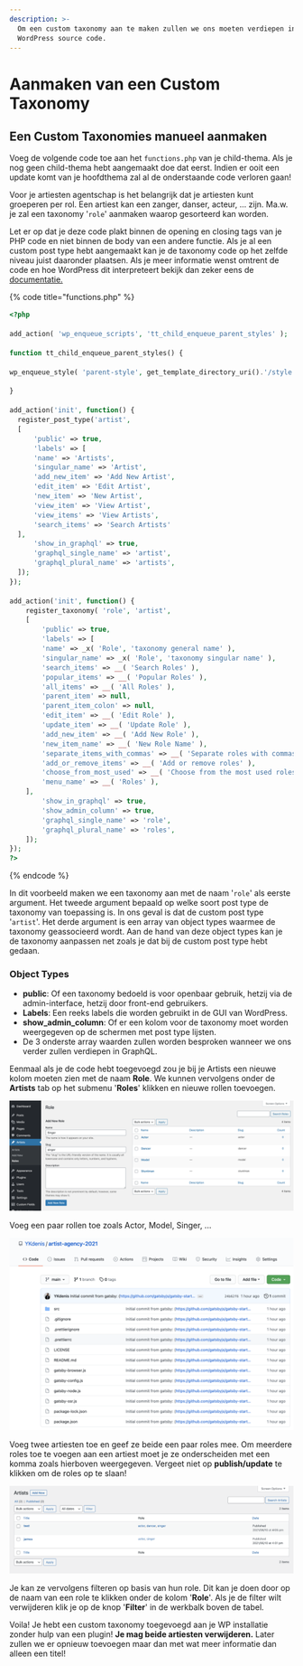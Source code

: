 ```yaml
---
description: >-
  Om een custom taxonomy aan te maken zullen we ons moeten verdiepen in de
  WordPress source code.
---
```


# Aanmaken van een Custom Taxonomy

## Een Custom Taxonomies manueel aanmaken

Voeg de volgende code toe aan het `functions.php` van je child-thema. Als je nog geen child-thema hebt aangemaakt doe dat eerst. Indien er ooit een update komt van je hoofdthema zal al de onderstaande code verloren gaan!

Voor je artiesten agentschap is het belangrijk dat je artiesten kunt groeperen per rol. Een artiest kan een zanger, danser, acteur, ... zijn. Ma.w. je zal een taxonomy '`role`' aanmaken waarop gesorteerd kan worden.

Let er op dat je deze code plakt binnen de opening en closing tags van je PHP code en niet binnen de body van een andere functie. Als je al een custom post type hebt aangemaakt kan je de taxonomy code op het zelfde niveau juist daaronder plaatsen. Als je meer informatie wenst omtrent de code en hoe WordPress dit interpreteert bekijk dan zeker eens de [documentatie.](https://developer.wordpress.org/reference/functions/register\_taxonomy/)

{% code title="functions.php" %}
```php
<?php

add_action( 'wp_enqueue_scripts', 'tt_child_enqueue_parent_styles' );

function tt_child_enqueue_parent_styles() {

wp_enqueue_style( 'parent-style', get_template_directory_uri().'/style.css' );

}

add_action('init', function() {
  register_post_type('artist',
  [
      'public' => true,
      'labels' => [
      'name' => 'Artists',
      'singular_name' => 'Artist',
      'add_new_item' => 'Add New Artist',
      'edit_item' => 'Edit Artist',
      'new_item' => 'New Artist',
      'view_item' => 'View Artist',
      'view_items' => 'View Artists',
      'search_items' => 'Search Artists'
  ],
      'show_in_graphql' => true,
      'graphql_single_name' => 'artist',
      'graphql_plural_name' => 'artists',
  ]);
});

add_action('init', function() {
    register_taxonomy( 'role', 'artist',
    [
        'public' => true,
        'labels' => [
        'name' => _x( 'Role', 'taxonomy general name' ),
        'singular_name' => _x( 'Role', 'taxonomy singular name' ),
        'search_items' => __( 'Search Roles' ),
        'popular_items' => __( 'Popular Roles' ),
        'all_items' => __( 'All Roles' ),
        'parent_item' => null,
        'parent_item_colon' => null,
        'edit_item' => __( 'Edit Role' ),
        'update_item' => __( 'Update Role' ),
        'add_new_item' => __( 'Add New Role' ),
        'new_item_name' => __( 'New Role Name' ),
        'separate_items_with_commas' => __( 'Separate roles with commas' ),
        'add_or_remove_items' => __( 'Add or remove roles' ),
        'choose_from_most_used' => __( 'Choose from the most used roles' ),
        'menu_name' => __( 'Roles' ),
    ],
        'show_in_graphql' => true,
        'show_admin_column' => true,
        'graphql_single_name' => 'role',
        'graphql_plural_name' => 'roles',
    ]);
});
?>
```
{% endcode %}

In dit voorbeeld maken we een taxonomy aan met de naam '`role`' als eerste argument. Het tweede argument bepaald op welke soort post type de taxonomy van toepassing is. In ons geval is dat de custom post type '`artist`'. Het derde argument is een array van object types waarmee de taxonomy geassocieerd wordt. Aan de hand van deze object types kan je de taxonomy aanpassen net zoals je dat bij de custom post type hebt gedaan.

### Object Types

* **public**: Of een taxonomy bedoeld is voor openbaar gebruik, hetzij via de admin-interface, hetzij door front-end gebruikers.
* **Labels**: Een reeks labels die worden gebruikt in de GUI van WordPress.
* **show\_admin\_column**: Of er een kolom voor de taxonomy moet worden weergegeven op de schermen met post type lijsten.
* De 3 onderste array waarden zullen worden besproken wanneer we ons verder zullen verdiepen in GraphQL.

Eenmaal als je de code hebt toegevoegd zou je bij je Artists een nieuwe kolom moeten zien met de naam **Role**. We kunnen vervolgens onder de **Artists** tab op het submenu '**Roles**' klikken en nieuwe rollen toevoegen.

![](<../../.gitbook/assets/image (49) (1).png>)

Voeg een paar rollen toe zoals Actor, Model, Singer, ...

![](<../../.gitbook/assets/image (100).png>)

Voeg twee artiesten toe en geef ze beide een paar roles mee. Om meerdere roles toe te voegen aan een artiest moet je ze onderscheiden met een komma zoals hierboven weergegeven. Vergeet niet op **publish/update** te klikken om de roles op te slaan!

![](<../../.gitbook/assets/image (6) (1).png>)

Je kan ze vervolgens filteren op basis van hun role. Dit kan je doen door op de naam van een role te klikken onder de kolom '**Role**'. Als je de filter wilt verwijderen klik je op de knop '**Filter**' in de werkbalk boven de tabel.

Voila! Je hebt een custom taxonomy toegevoegd aan je WP installatie zonder hulp van een plugin! **Je mag beide artiesten verwijderen.** Later zullen we er opnieuw toevoegen maar dan met wat meer informatie dan alleen een titel!
